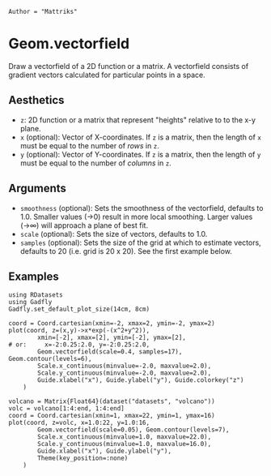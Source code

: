 ```@meta
Author = "Mattriks"
```

# Geom.vectorfield

Draw a vectorfield of a 2D function or a matrix. A vectorfield consists of gradient vectors calculated for particular points in a space.

## Aesthetics

  * `z`: 2D function or a matrix that represent "heights" relative to
    to the x-y plane.
  * `x` (optional): Vector of X-coordinates.  If `z` is a matrix, then
    the length of `x` must be equal to the number of *rows* in `z`.
  * `y` (optional): Vector of Y-coordinates.  If `z` is a matrix, then
    the length of `y` must be equal to the number of *columns* in `z`.

## Arguments
  * `smoothness` (optional): Sets the smoothness of the vectorfield,
    defaults to 1.0. Smaller values (→0) result in more local smoothing.
    Larger values (→∞) will approach a plane of best fit.
  * `scale` (optional): Sets the size of vectors, defaults to 1.0. 
  * `samples` (optional): Sets the size of the grid at which to estimate vectors,
    defaults to 20 (i.e. grid is 20 x 20). See the first example below.

## Examples

```@setup 1
using RDatasets
using Gadfly
Gadfly.set_default_plot_size(14cm, 8cm)
```

```@example 1
coord = Coord.cartesian(xmin=-2, xmax=2, ymin=-2, ymax=2)
plot(coord, z=(x,y)->x*exp(-(x^2+y^2)), 
        xmin=[-2], xmax=[2], ymin=[-2], ymax=[2], 
# or:     x=-2:0.25:2.0, y=-2:0.25:2.0,     
        Geom.vectorfield(scale=0.4, samples=17), Geom.contour(levels=6),
        Scale.x_continuous(minvalue=-2.0, maxvalue=2.0),
        Scale.y_continuous(minvalue=-2.0, maxvalue=2.0),
        Guide.xlabel("x"), Guide.ylabel("y"), Guide.colorkey("z")
    )
```

```@example 1
volcano = Matrix{Float64}(dataset("datasets", "volcano"))
volc = volcano[1:4:end, 1:4:end] 
coord = Coord.cartesian(xmin=1, xmax=22, ymin=1, ymax=16)
plot(coord, z=volc, x=1.0:22, y=1.0:16,
        Geom.vectorfield(scale=0.05), Geom.contour(levels=7),
        Scale.x_continuous(minvalue=1.0, maxvalue=22.0),
        Scale.y_continuous(minvalue=1.0, maxvalue=16.0),
        Guide.xlabel("x"), Guide.ylabel("y"),
        Theme(key_position=:none)
    )
```

